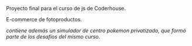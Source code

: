 Proyecto final para el curso de js de Coderhouse.

E-commerce de fotoproductos.


*contiene además un simulador de centro pokemon privatizado, que formó parte de los desafíos del mismo curso.*


